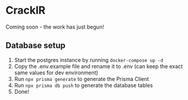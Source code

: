 # CracklR

Coming soon - the work has just begun!

## Database setup

1. Start the postgres instance by running `docker-compose up -d`
2. Copy the .env.example file and rename it to .env (can keep the exact same values for dev environment)
3. Run `npx prisma generate` to generate the Prisma Client
4. Run `npx prisma db push` to generate the database tables
5. Done!
